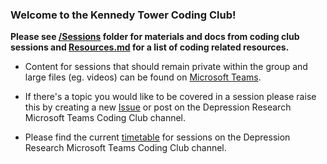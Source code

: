 ### Welcome to the Kennedy Tower Coding Club!

**Please see [/Sessions](https://github.com/ccbs-stradl/coding_club/tree/main/Sessions) folder for materials and docs from coding club sessions and [Resources.md](https://github.com/ccbs-stradl/coding_club/blob/main/Resources.md) for a list of coding related resources.**

* Content for sessions that should remain private within the group and large files (eg. videos) can be found on [Microsoft Teams](https://teams.microsoft.com/_#/school/files/Coding%20club?threadId=19%3Ac424c64008714e978593e70c6171f95a%40thread.tacv2&ctx=channel&context=Coding%2520club%2520recordings%2520%2526%2520slides&rootfolder=%252Fsites%252FDepressionResearch%252FShared%2520Documents%252FCoding%2520club%252FCoding%2520club%2520recordings%2520%2526%2520slides).

* If there's a topic you would like to be covered in a session please raise this by creating a new [Issue](https://github.com/AmeliaES/coding_club/issues/new/choose) or post on the Depression Research Microsoft Teams Coding Club channel.

* Please find the current [timetable](https://teams.microsoft.com/l/file/EE7AA8AB-21F6-4D6B-BAAB-23228AE035CE?tenantId=2e9f06b0-1669-4589-8789-10a06934dc61&fileType=docx&objectUrl=https%3A%2F%2Fuoe.sharepoint.com%2Fsites%2FDepressionResearch%2FShared%20Documents%2FCoding%20club%2FKTCC_timetable.docx&baseUrl=https%3A%2F%2Fuoe.sharepoint.com%2Fsites%2FDepressionResearch&serviceName=teams&threadId=19:c424c64008714e978593e70c6171f95a@thread.tacv2&groupId=2fc34ec6-881a-4474-8731-d36e84b8ec9e) for sessions on the Depression Research Microsoft Teams Coding Club channel.



